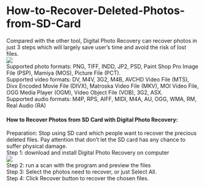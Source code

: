 How-to-Recover-Deleted-Photos-from-SD-Card
==========================================

Compared with the other tool, Digital Photo Recovery can recover photos in just 3 steps which will largely save user’s time and avoid the risk of lost files.<br />
<a href="http://www.lionsea.com/download/cardrecoverypro/Digital_Photo_Recovery_Pro_Setup.exe"><img src="http://www4.pictures.zimbio.com/mp/3CI97882nYhl.jpg" /></a><br />
Supported photo formats: PNG, TIFF, INDD, JP2, PSD, Paint Shop Pro Image File (PSP), Mamiya (MOS), Picture File (PCT).<br />
Supported video formats: DV, M4V, 3G2, M4B, AVCHD Video File (MTS), Divx Encoded Movie File (DIVX), Matroska Video File (MKV), MOI Video File, OGG Media Player (OGM), Video Object File (VOB), 3G2, ASX.<br />
Supported audio formats: M4P, RPS, AIFF, MIDI, M4A, AU, OGG, WMA, RM, Real Audio (RA)<br />
<h4>How to Recover Photos from SD Card with Digital Photo Recovery:</h4>
Preparation: Stop using SD card which people want to recover the precious deleted files. Pay attention that don’t let the SD card has any chance to suffer physical damage.<br />
Step 1: download and install Digital Photo Recovery on computer<br />
<a href="http://www.lionsea.com/download/cardrecoverypro/Digital_Photo_Recovery_Pro_Setup.exe"><img src="http://www.lionsea.com/image/screenshots/digitalphotorecoverypro/en/main2.png" /></a><br />
Step 2: run a scan with the program and preview the files<br />
Step 3: Select the photos need to recover, or just Select All.<br />
Step 4: Click Recover button to recover the chosen files.<br />
